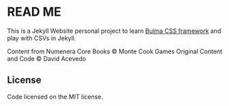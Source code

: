 # READ ME

This is a Jekyll Website personal project to learn [Bulma CSS framework](https://bulma.io/) and play with CSVs in Jekyll.

Content from Numenera Core Books © Monte Cook Games
Original Content  and Code © David Acevedo 

## License 
Code licensed on the MIT license. 